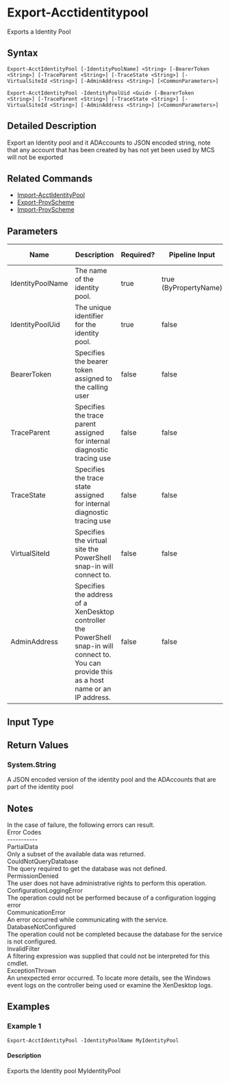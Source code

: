 ﻿
# Export-Acctidentitypool
Exports a Identity Pool
## Syntax

```
Export-AcctIdentityPool [-IdentityPoolName] <String> [-BearerToken <String>] [-TraceParent <String>] [-TraceState <String>] [-VirtualSiteId <String>] [-AdminAddress <String>] [<CommonParameters>]  
  
Export-AcctIdentityPool -IdentityPoolUid <Guid> [-BearerToken <String>] [-TraceParent <String>] [-TraceState <String>] [-VirtualSiteId <String>] [-AdminAddress <String>] [<CommonParameters>]
```

## Detailed Description
Export an Identity pool and it ADAccounts to JSON encoded string, note that any account that has been created by has not yet been used by MCS will not be exported


## Related Commands

* [Import-AcctIdentityPool](../Import-AcctIdentityPool/)
* [Export-ProvScheme](../Export-ProvScheme/)
* [Import-ProvScheme](../Import-ProvScheme/)
## Parameters
| Name   | Description | Required? | Pipeline Input | Default Value |
| --- | --- | --- | --- | --- |
| IdentityPoolName | The name of the identity pool. | true | true (ByPropertyName) |  |
| IdentityPoolUid | The unique identifier for the identity pool. | true | false |  |
| BearerToken | Specifies the bearer token assigned to the calling user | false | false |  |
| TraceParent | Specifies the trace parent assigned for internal diagnostic tracing use | false | false |  |
| TraceState | Specifies the trace state assigned for internal diagnostic tracing use | false | false |  |
| VirtualSiteId | Specifies the virtual site the PowerShell snap-in will connect to. | false | false |  |
| AdminAddress | Specifies the address of a XenDesktop controller the PowerShell snap-in will connect to. You can provide this as a host name or an IP address. | false | false | Localhost. Once a value is provided by any cmdlet, this value becomes the default. |

## Input Type

### 

## Return Values

### System.String
A JSON encoded version of the identity pool and the ADAccounts that are part of the identity pool
## Notes
In the case of failure, the following errors can result.  
    Error Codes  
    -----------  
    PartialData  
    Only a subset of the available data was returned.  
    CouldNotQueryDatabase  
    The query required to get the database was not defined.  
    PermissionDenied  
    The user does not have administrative rights to perform this operation.  
    ConfigurationLoggingError  
    The operation could not be performed because of a configuration logging error  
    CommunicationError  
    An error occurred while communicating with the service.  
    DatabaseNotConfigured  
    The operation could not be completed because the database for the service is not configured.  
    InvalidFilter  
    A filtering expression was supplied that could not be interpreted for this cmdlet.  
    ExceptionThrown  
    An unexpected error occurred.  To locate more details, see the Windows event logs on the controller being used or examine the XenDesktop logs.
## Examples

### Example 1

```
Export-AcctIdentityPool -IdentityPoolName MyIdentityPool
```

#### Description
Exports the Identity pool MyIdentityPool
